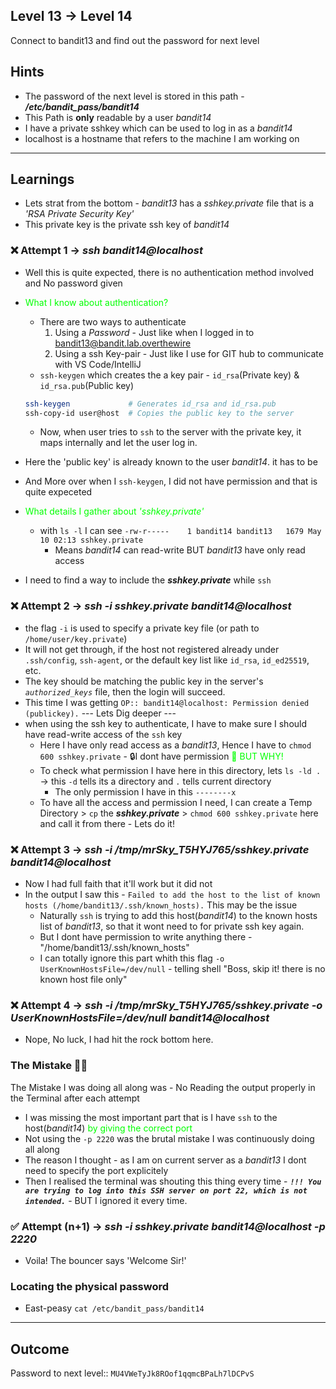 ## Level 13 -> Level 14
Connect to bandit13 and find out the password for next level


**Hints**<br>
---
- The password of the next level is stored in this path - ***/etc/bandit_pass/bandit14*** 
- This Path is **only** readable by a user _bandit14_
- I have a private sshkey which can be used to log in as a _bandit14_
- localhost is a hostname that refers to the machine I am working on

---
**Learnings**<br>
---
- Lets strat from the bottom - _bandit13_ has a _sshkey.private_ file that is a _'RSA Private Security Key'_
- This private key is the private ssh key of _bandit14_
###  ❌ Attempt 1 -> ***ssh bandit14@localhost***
- Well this is quite expected, there is no authentication method involved and No password given
- <span style="color:lime">What I know about authentication?</span><br>
    + There are two ways to authenticate 
        1. Using a *Password* - Just like when I logged in to bandit13@bandit.lab.overthewire
        2. Using a ssh Key-pair - Just like I use for GIT hub to communicate with VS Code/IntelliJ
    + `ssh-keygen` which creates the a key pair -  `id_rsa`(Private key) & `id_rsa.pub`(Public key)

    ```sh
    ssh-keygen             # Generates id_rsa and id_rsa.pub
    ssh-copy-id user@host  # Copies the public key to the server
    ```
    + Now, when user tries to `ssh` to the server with the private key, it maps internally and let the user log in.
- Here the 'public key' is already known to the user _bandit14_. it has to be
- And More over when I `ssh-keygen`, I did not have permission and that is quite expeceted
- <span style="color:lime">What details I gather about <I>'sshkey.private'</I></span><br>
    + with `ls -l` I can see `-rw-r-----    1 bandit14 bandit13   1679 May 10 02:13 sshkey.private`
        * Means _bandit14_ can read-write BUT _bandit13_ have only read access
- I need to find a way to include the **_sshkey.private_** while `ssh`
###  ❌ Attempt 2 -> ***ssh -i sshkey.private bandit14@localhost***
- the flag `-i` is used to specify a private key file (or path to `/home/user/key.private`) 
- It will not get through, if the host not registered already under `.ssh/config`, `ssh-agent`, or the default key list like `id_rsa`, `id_ed25519`, etc.
- The key should be matching the public key in the server's _`authorized_keys`_ file, then the login will succeed.
- This time I was getting `OP:: bandit14@localhost: Permission denied (publickey).`
--- Lets Dig deeper --- 
- when using the ssh key to authenticate, I have to make sure I should have read-write access of the `ssh` key 
    * Here I have only read access as a _bandit13_, Hence I have to `chmod 600 sshkey.private` - 🔒I dont have permission
    <span style="color:lime">🤔 BUT WHY!</span><br>
    * To check what permission I have here in this directory, lets `ls -ld .` -> this `-d` tells its a directory and `.` tells current directory
        - The only permission I have in this `--------x`
    * To have all the access and permission I need, I can create a Temp Directory > `cp` the **_sshkey.private_** > `chmod 600 sshkey.private` here and call it from there - Lets do it!
###  ❌ Attempt 3 -> ***ssh -i /tmp/mrSky_T5HYJ765/sshkey.private bandit14@localhost***   
- Now I had full faith that it'll work but it did not
- In the output I saw this - `Failed to add the host to the list of known hosts (/home/bandit13/.ssh/known_hosts).` This may be the issue
    + Naturally `ssh` is trying to add this host(_bandit14_) to the known hosts list of _bandit13_, so that it wont need to for private ssh key again.
    + But I dont have permission to write anything there - "/home/bandit13/.ssh/known_hosts"
    + I can totally ignore this part whith this flag `-o UserKnownHostsFile=/dev/null` - telling shell "Boss, skip it! there is no known host file only"
###  ❌ Attempt 4 -> ***ssh -i /tmp/mrSky_T5HYJ765/sshkey.private -o UserKnownHostsFile=/dev/null bandit14@localhost***   
- Nope, No luck, I had hit the rock bottom here.

### The Mistake 🤦‍♂️
The Mistake I was doing all along was - No Reading the output properly in the Terminal after each attempt
- I was missing the most important part that is I have `ssh` to the host(_bandit14_) <span style="color:lime">by giving the correct  port</span>
- Not using the `-p 2220` was the brutal mistake I was continuously doing all along
- The reason I thought - as I am on current server as a _bandit13_ I dont need to specify the port explicitely
- Then I realised the terminal was shouting this thing every time - **_`!!! You are trying to log into this SSH server on port 22, which is not intended.`_** - BUT I ignored it every time.

###  ✅ Attempt (n+1) -> ***ssh -i sshkey.private bandit14@localhost -p 2220***
- Voila! The bouncer says 'Welcome Sir!'

### Locating the physical password
- East-peasy `cat /etc/bandit_pass/bandit14`

---
**Outcome**<br>
---
Password to next level:: `MU4VWeTyJk8ROof1qqmcBPaLh7lDCPvS`